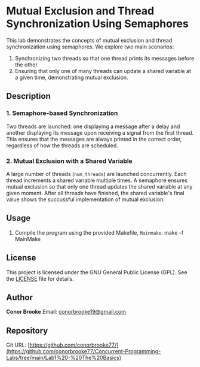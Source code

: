 # Mutual Exclusion and Thread Synchronization Using Semaphores

This lab demonstrates the concepts of mutual exclusion and thread synchronization using semaphores. We explore two main scenarios:

1. Synchronizing two threads so that one thread prints its messages before the other.
2. Ensuring that only one of many threads can update a shared variable at a given time, demonstrating mutual exclusion.

## Description

### 1. Semaphore-based Synchronization

Two threads are launched: one displaying a message after a delay and another displaying its message upon receiving a signal from the first thread. This ensures that the messages are always printed in the correct order, regardless of how the threads are scheduled.

### 2. Mutual Exclusion with a Shared Variable

A large number of threads (`num_threads`) are launched concurrently. Each thread increments a shared variable multiple times. A semaphore ensures mutual exclusion
so that only one thread updates the shared variable at any given moment. After all threads have finished, the shared variable's final value shows the succussful implementation of mutual exclusion.

## Usage

1. Compile the program using the provided Makefile, `Mainmake`: make -f MainMake

## License

This project is licensed under the GNU General Public License (GPL). See the [LICENSE](https://www.gnu.org/licenses/gpl-3.0.en.html) file for details.

## Author

**Conor Brooke**
Email: conorbrooke19@gmail.com

## Repository

Git URL: [https://github.com/conorbrooke77/](https://github.com/conorbrooke77/Concurrent-Programming-Labs/tree/main/Lab1%20-%20The%20Basics)

